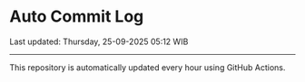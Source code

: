 # Auto Commit Log

Last updated: Thursday, 25-09-2025 05:12 WIB

---

This repository is automatically updated every hour using GitHub Actions.
